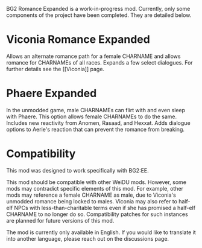 BG2 Romance Expanded is a work-in-progress mod. Currently, only some components of the project have been completed. They are detailed below.

# Viconia Romance Expanded
Allows an alternate romance path for a female CHARNAME and allows romance for CHARNAMEs of all races. Expands a few select dialogues. For further details see the [[Viconia]] page.

# Phaere Expanded
In the unmodded game, male CHARNAMEs can flirt with and even sleep with Phaere. This option allows female CHARNAMEs to do the same. Includes new reactivity from Anomen, Rasaad, and Hexxat. Adds dialogue options to Aerie's reaction that can prevent the romance from breaking.

# Compatibility
This mod was designed to work specifically with BG2:EE.

This mod should be compatible with other WeiDU mods. However, some mods may contradict specific elements of this mod. For example, other mods may reference a female CHARNAME as male, due to Viconia's unmodded romance being locked to males. Viconia may also refer to half-elf NPCs with less-than-charitable terms even if she has promised a half-elf CHARNAME to no longer do so. Compatibility patches for such instances are planned for future versions of this mod.

The mod is currently only available in English. If you would like to translate it into another language, please reach out on the discussions page.

